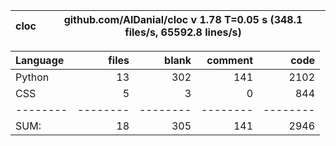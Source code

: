 cloc|github.com/AlDanial/cloc v 1.78  T=0.05 s (348.1 files/s, 65592.8 lines/s)
--- | ---

Language|files|blank|comment|code
:-------|-------:|-------:|-------:|-------:
Python|13|302|141|2102
CSS|5|3|0|844
--------|--------|--------|--------|--------
SUM:|18|305|141|2946
